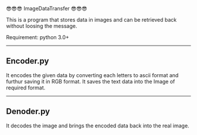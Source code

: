 😎😎😎   ImageDataTransfer   😎😎😎

This is a program that stores data in images and can be retrieved back without loosing the message.

Requirement:
python 3.0+

----------
Encoder.py
----------
It encodes the given data by converting each letters to ascii format and furthur saving it in RGB format.
It saves the text data into the Image of required format.

----------
Denoder.py
----------
It decodes the image and brings the encoded data back into the real image. 

